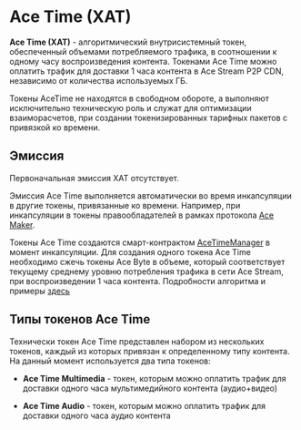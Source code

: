 # Ace Time (XAT)

**Ace Time (XAT)** - алгоритмический внутрисистемный токен, обеспеченный объемами потребляемого трафика, в соотношении к одному часу воспроизведения контента. Токенами Ace Time можно оплатить трафик для доставки 1 часа контента в Ace Stream P2P CDN, независимо от количества используемых ГБ.

Токены AceTime не находятся в свободном обороте, а выполняют исключительно техническую роль и служат для оптимизации взаиморасчетов, при создании токенизированных тарифных пакетов с привязкой ко времени.

## Эмиссия

Первоначальная эмиссия XAT отсутствует.

Эмиссия Ace Time выполняется автоматически во время инкапсуляции в другие токены, привязанные ко времени.
Например, при инкапсуляции в токены правообладателей в рамках протокола [Ace Maker][3].

Токены Ace Time создаются смарт-контрактом [AceTimeManager][2] в момент инкапсуляции.
Для создания одного токена Ace Time необходимо сжечь токены Ace Byte в объеме, который соответствует
текущему среднему уровню потребления трафика в сети Ace Stream, при воспроизведении 1 часа контента. Подробности алгоритма и примеры [здесь][1]


## Типы токенов Ace Time

Технически токен Ace Time представлен набором из нескольких токенов, каждый из которых привязан к определенному типу контента. На данный момент используется два типа токенов:

- **Ace Time Multimedia** - токен, которым можно оплатить трафик для доставки одного часа мультимедийного контента (аудио+видео)

- **Ace Time Audio** - токен, которым можно оплатить трафик для доставки одного часа аудио контента


[1]: ../traffic-payments/payments.md
[2]: ../list-of-operations/ace-time-manager.md
[3]: https://acemakerdao.com/
